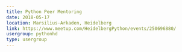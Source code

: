 ```yaml
---
title: Python Peer Mentoring
date: 2018-05-17
location: Marsilius-Arkaden, Heidelberg
link: https://www.meetup.com/HeidelbergPython/events/250696880/
usergroup: pythonhd
type: usergroup
---
```

